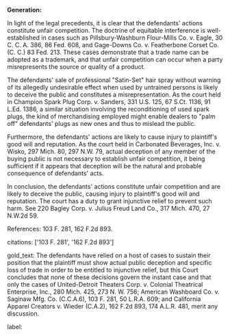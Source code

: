 **Generation:**


In light of the legal precedents, it is clear that the defendants' actions constitute unfair competition. The doctrine of equitable interference is well-established in cases such as Pillsbury-Washburn Flour-Mills Co. v. Eagle, 30 C. C. A. 386, 86 Fed. 608, and Gage-Downs Co. v. Featherbone Corset Co. (C. C.) 83 Fed. 213. These cases demonstrate that a trade name can be adopted as a trademark, and that unfair competition can occur when a party misrepresents the source or quality of a product.

The defendants' sale of professional "Satin-Set" hair spray without warning of its allegedly undesirable effect when used by untrained persons is likely to deceive the public and constitutes a misrepresentation. As the court held in Champion Spark Plug Corp. v. Sanders, 331 U.S. 125, 67 S.Ct. 1136, 91 L.Ed. 1386, a similar situation involving the reconditioning of used spark plugs, the kind of merchandising employed might enable dealers to "palm off" defendants' plugs as new ones and thus to mislead the public.

Furthermore, the defendants' actions are likely to cause injury to plaintiff's good will and reputation. As the court held in Carbonated Beverages, Inc. v. Wisko, 297 Mich. 80, 297 N.W. 79, actual deception of any member of the buying public is not necessary to establish unfair competition, it being sufficient if it appears that deception will be the natural and probable consequence of defendants' acts.

In conclusion, the defendants' actions constitute unfair competition and are likely to deceive the public, causing injury to plaintiff's good will and reputation. The court has a duty to grant injunctive relief to prevent such harm. See 220 Bagley Corp. v. Julius Freud Land Co., 317 Mich. 470, 27 N.W.2d 59.

References:
103 F. 281, 162 F.2d 893.


citations: ['103 F. 281', '162 F.2d 893']

gold_text: The defendants have relied on a host of cases to sustain their position that the plaintiff must show actual public deception and specific loss of trade in order to be entitled to injunctive relief, but this Court concludes that none of these decisions govern the instant case and that only the cases of United-Detroit Theaters Corp. v. Colonial Theatrical Enterprise, Inc., 280 Mich. 425, 273 N. W. 756; American Washboard Co. v. Saginaw Mfg. Co. (C.C.A.6), 103 F. 281, 50 L.R.A. 609; and California Apparel Creators v. Wieder (C.A.2), 162 F.2d 893, 174 A.L.R. 481, merit any discussion.

label: 